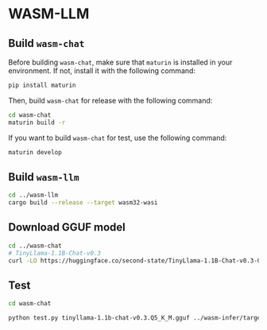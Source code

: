 # WASM-LLM

## Build `wasm-chat`

Before building `wasm-chat`, make sure that `maturin` is installed in your environment. If not, install it with the following command:

```bash
pip install maturin
```

Then, build `wasm-chat` for release with the following command:

```bash
cd wasm-chat
maturin build -r
```

If you want to build `wasm-chat` for test, use the following command:

```bash
maturin develop
```

## Build `wasm-llm`

```bash
cd ../wasm-llm
cargo build --release --target wasm32-wasi
```

## Download GGUF model

```bash
cd ../wasm-chat
# TinyLlama-1.1B-Chat-v0.3
curl -LO https://huggingface.co/second-state/TinyLlama-1.1B-Chat-v0.3-GGUF/resolve/main/tinyllama-1.1b-chat-v0.3.Q5_K_M.gguf
```

## Test

```bash
cd wasm-chat

python test.py tinyllama-1.1b-chat-v0.3.Q5_K_M.gguf ../wasm-infer/target/wasm32-wasi/release/wasm_infer.wasm
```

